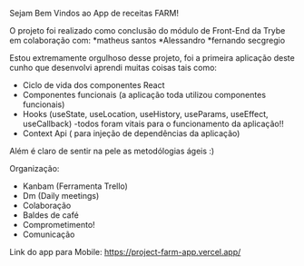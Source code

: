 Sejam Bem Vindos ao App de receitas FARM!

O projeto foi realizado como conclusão do módulo de Front-End da Trybe em colaboração com:
*matheus santos
*Alessandro
*fernando secgregio

Estou extremamente orgulhoso desse projeto, foi a primeira aplicação deste cunho que desenvolvi
aprendi muitas coisas tais como:

* Ciclo de vida dos componentes React
* Componentes funcionais (a aplicação toda utilizou componentes funcionais)
* Hooks (useState, useLocation, useHistory, useParams, useEffect, useCallback)
  -todos foram vitais para o funcionamento da aplicação!!
* Context Api ( para injeção de dependências da aplicação)

Além é claro de sentir na pele as metodólogias ágeis :)

Organização:
* Kanbam (Ferramenta Trello)
* Dm (Daily meetings)
* Colaboração
* Baldes de café
* Comprometimento!
* Comunicação

Link do app para Mobile: https://project-farm-app.vercel.app/
